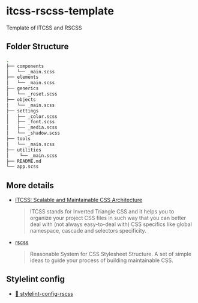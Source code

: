 # itcss-rscss-template

Template of ITCSS and RSCSS

## Folder Structure

```bash
.
├── components
│   └── _main.scss
├── elements
│   └── _main.scss
├── generics
│   └── _reset.scss
├── objects
│   └── _main.scss
├── settings
│   ├── _color.scss
│   ├── _font.scss
│   ├── _media.scss
│   └── _shadow.scss
├── tools
│   └── _main.scss
├── utilities
│    └── _main.scss
├── README.md
└── app.scss
```

## More details

- [ITCSS: Scalable and Maintainable CSS Architecture](https://www.xfive.co/blog/itcss-scalable-maintainable-css-architecture/)
  > ITCSS stands for Inverted Triangle CSS and it helps you to organize your project CSS files in such way that you can better deal with (not always easy-to-deal with) CSS specifics like global namespace, cascade and selectors specificity.
- [rscss](https://rscss.io/)
  > Reasonable System for CSS Stylesheet Structure.
  > A set of simple ideas to guide your process of building maintainable CSS.

## Stylelint config

- [📄 stylelint-config-rscss](https://github.com/Masaki-Yamanaka/stylelint-config-rscss)
